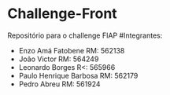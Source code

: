 # Challenge-Front
Repositório para o challenge FIAP
#Integrantes:
- Enzo Amá Fatobene RM: 562138
- João Victor RM: 564249
- Leonardo Borges R<: 565966
- Paulo Henrique Barbosa RM: 562179
- Pedro Abreu RM: 561924
